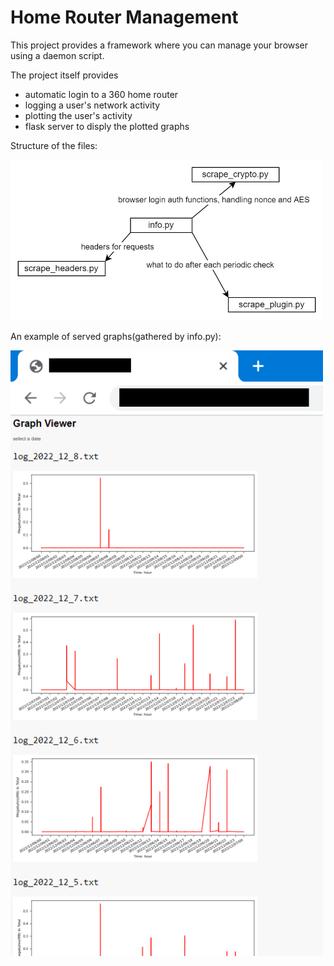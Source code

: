 # Home Router Management
This project provides a framework where you can manage your browser using a daemon script.

The project itself provides
- automatic login to a 360 home router
- logging a user's network activity
- plotting the user's activity
- flask server to disply the plotted graphs

Structure of the files:

<img src="https://github.com/mindcrunch4u/home_router_management/blob/main/about/about%20files.png" width="500">

An example of served graphs(gathered by info.py):

<img src="https://github.com/mindcrunch4u/home_router_management/blob/main/about/screenshot%20example.png" width="500">
